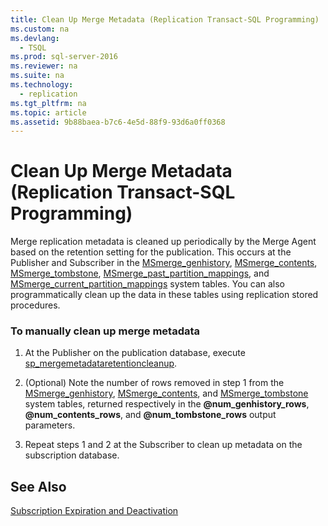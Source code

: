 ```yaml
---
title: Clean Up Merge Metadata (Replication Transact-SQL Programming)
ms.custom: na
ms.devlang: 
  - TSQL
ms.prod: sql-server-2016
ms.reviewer: na
ms.suite: na
ms.technology: 
  - replication
ms.tgt_pltfrm: na
ms.topic: article
ms.assetid: 9b88baea-b7c6-4e5d-88f9-93d6a0ff0368
---
```

# Clean Up Merge Metadata (Replication Transact-SQL Programming)
  Merge replication metadata is cleaned up periodically by the Merge Agent based on the retention setting for the publication. This occurs at the Publisher and Subscriber in the [MSmerge_genhistory](../Topic/MSmerge_genhistory%20\(Transact-SQL\).md), [MSmerge_contents](../Topic/MSmerge_contents%20\(Transact-SQL\).md), [MSmerge_tombstone](../Topic/MSmerge_tombstone%20\(Transact-SQL\).md), [MSmerge_past_partition_mappings](../Topic/MSmerge_past_partition_mappings%20\(Transact-SQL\).md), and [MSmerge_current_partition_mappings](../Topic/MSmerge_current_partition_mappings.md) system tables. You can also programmatically clean up the data in these tables using replication stored procedures.  
  
### To manually clean up merge metadata  
  
1.  At the Publisher on the publication database, execute [sp_mergemetadataretentioncleanup](../Topic/sp_mergemetadataretentioncleanup%20\(Transact-SQL\).md).  
  
2.  (Optional) Note the number of rows removed in step 1 from the [MSmerge_genhistory](../Topic/MSmerge_genhistory%20\(Transact-SQL\).md), [MSmerge_contents](../Topic/MSmerge_contents%20\(Transact-SQL\).md), and [MSmerge_tombstone](../Topic/MSmerge_tombstone%20\(Transact-SQL\).md) system tables, returned respectively in the **@num_genhistory_rows**, **@num_contents_rows**, and **@num_tombstone_rows** output parameters.  
  
3.  Repeat steps 1 and 2 at the Subscriber to clean up metadata on the subscription database.  
  
## See Also  
 [Subscription Expiration and Deactivation](../../Topics/TopicNameNotContainA/Subscription-Expiration-and-Deactivation.md)  
  
  